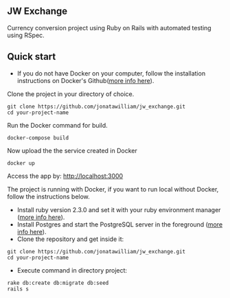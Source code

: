 ## JW Exchange

Currency conversion project using Ruby on Rails with automated testing using RSpec.



## Quick start

- If you do not have Docker on your computer, follow the installation instructions on Docker's Github([more info here](https://github.com/docker/docker-install)).

Clone the project in your directory of choice.
```
git clone https://github.com/jonatawilliam/jw_exchange.git
cd your-project-name
```

Run the Docker command for build.
```
docker-compose build
```

Now upload the the service created in Docker
```
docker up
```

Access the app by:
[http://localhost:3000](http://localhost:3000)



The project is running with Docker, if you want to run local without Docker, follow the instructions below.

- Install ruby version 2.3.0 and set it with your ruby environment manager ([more info here](https://www.ruby-lang.org/en/documentation/installation/)).
- Install Postgres and start the PostgreSQL server in the foreground ([more info here](https://wiki.postgresql.org/wiki/Detailed_installation_guides)).
- Clone the repository and get inside it:

```
git clone https://github.com/jonatawilliam/jw_exchange.git
cd your-project-name
```

- Execute command in directory project:

```
rake db:create db:migrate db:seed
rails s
```